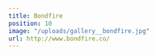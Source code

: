 ```yaml
---
title: Bondfire
position: 10
image: "/uploads/gallery__bondfire.jpg"
url: http://www.bondfire.co/
---
```


